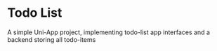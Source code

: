 # Todo List
A simple Uni-App project, implementing todo-list app interfaces and a backend storing all todo-items
